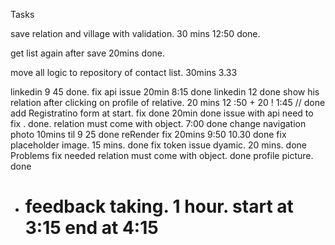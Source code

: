 Tasks

 <!-- remove from list after save 30mins  5:100 done
duplicate records showing  done

 use grid remove that false logic. $ 20 mins 5.30 done


 remove from list after close 10mins 8>20 done.
don't show after save 

save in pref deleted records  20mins 8:35 done
# filter list which not contain deleted  15 mins (9:16) done;
# show in separeate list after close at bottom 15mins
till 9:35
done.

fix api issue..done -->

save relation and village with validation.
30 mins 12:50 done.

get list again after save 20mins done.

move all logic to repository of contact list. 30mins 3.33

linkedin 9 45 done.
fix api issue 20min 8:15 done
linkedin 12 done
show his relation after clicking on profile of relative. 20 mins 12 :50 + 20 ! 1:45 // done
add Registratino form at start. fix done
20min done issue with api need to fix . done.
relation must come with object. 7:00 done
change navigation photo 10mins til 9 25 done
reRender fix 20mins 9:50 10.30 done
fix placeholder image. 15 mins. done
fix token issue dyamic. 20 mins. done
Problems fix needed
relation must come with object. done
profile picture. done
- # feedback taking. 1 hour. start at 3:15 end at 4:15
